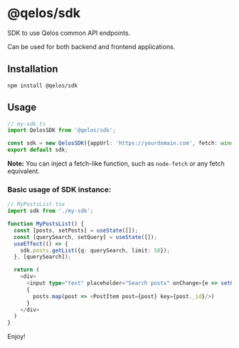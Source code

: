 # @qelos/sdk

SDK to use Qelos common API endpoints.

Can be used for both backend and frontend applications.

## Installation

```shell
npm install @qelos/sdk
```

## Usage

```typescript
// my-sdk.ts
import QelosSDK from '@qelos/sdk';

const sdk = new QelosSDK({appUrl: 'https://yourdomain.com', fetch: window.fetch});
export default sdk;
```
**Note:** You can inject a fetch-like function, such as `node-fetch` or any fetch equivalent.

### Basic usage of SDK instance:
```typescript jsx
// MyPostsList.tsx
import sdk from './my-sdk';

function MyPostsList() {
  const [posts, setPosts] = useState([]);
  const [querySearch, setQuery] = useState([]);
  useEffect(() => {
    sdk.posts.getList({q: querySearch, limit: 50});
  }, [querySearch]);

  return (
    <div>
      <input type="text" placeholder="Search posts" onChange={e => setQuery(e.target.value)}/>
      {
        posts.map(post => <PostItem post={post} key={post._id}/>)
      }
    </div>
  )
}
```

Enjoy!
